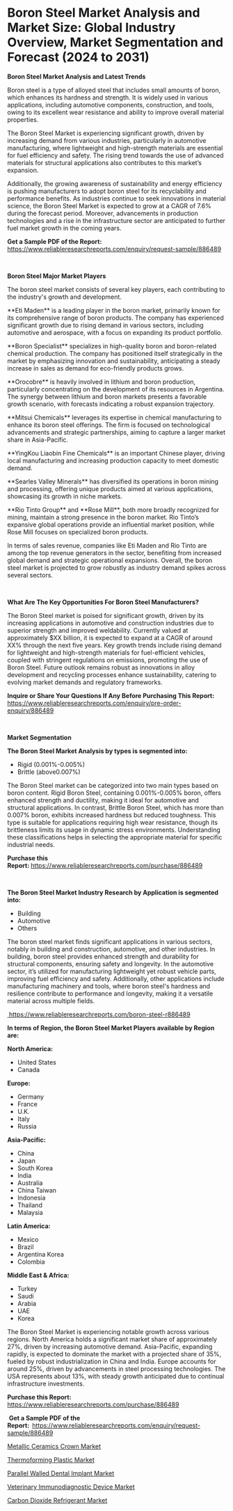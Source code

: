<p><h1>Boron Steel Market Analysis and Market Size: Global Industry Overview, Market Segmentation and Forecast (2024 to 2031)</h1></p><p><strong>Boron Steel Market Analysis and Latest Trends</strong></p>
<p><p>Boron steel is a type of alloyed steel that includes small amounts of boron, which enhances its hardness and strength. It is widely used in various applications, including automotive components, construction, and tools, owing to its excellent wear resistance and ability to improve overall material properties. </p><p>The Boron Steel Market is experiencing significant growth, driven by increasing demand from various industries, particularly in automotive manufacturing, where lightweight and high-strength materials are essential for fuel efficiency and safety. The rising trend towards the use of advanced materials for structural applications also contributes to this market’s expansion. </p><p>Additionally, the growing awareness of sustainability and energy efficiency is pushing manufacturers to adopt boron steel for its recyclability and performance benefits. As industries continue to seek innovations in material science, the Boron Steel Market is expected to grow at a CAGR of 7.6% during the forecast period. Moreover, advancements in production technologies and a rise in the infrastructure sector are anticipated to further fuel market growth in the coming years.</p></p>
<p><strong>Get a Sample PDF of the Report:&nbsp;</strong> <a href="https://www.reliableresearchreports.com/enquiry/request-sample/886489?utm_campaign=10&utm_medium=2&utm_source=Github&utm_content=ia&utm_term=09112024&utm_id=boron-steel">https://www.reliableresearchreports.com/enquiry/request-sample/886489</a></p>
<p>&nbsp;</p>
<p><strong>Boron Steel Major Market Players</strong></p>
<p><p>The boron steel market consists of several key players, each contributing to the industry's growth and development. </p><p>**Eti Maden** is a leading player in the boron market, primarily known for its comprehensive range of boron products. The company has experienced significant growth due to rising demand in various sectors, including automotive and aerospace, with a focus on expanding its product portfolio. </p><p>**Boron Specialist** specializes in high-quality boron and boron-related chemical production. The company has positioned itself strategically in the market by emphasizing innovation and sustainability, anticipating a steady increase in sales as demand for eco-friendly products grows.</p><p>**Orocobre** is heavily involved in lithium and boron production, particularly concentrating on the development of its resources in Argentina. The synergy between lithium and boron markets presents a favorable growth scenario, with forecasts indicating a robust expansion trajectory.</p><p>**Mitsui Chemicals** leverages its expertise in chemical manufacturing to enhance its boron steel offerings. The firm is focused on technological advancements and strategic partnerships, aiming to capture a larger market share in Asia-Pacific.</p><p>**YingKou Liaobin Fine Chemicals** is an important Chinese player, driving local manufacturing and increasing production capacity to meet domestic demand. </p><p>**Searles Valley Minerals** has diversified its operations in boron mining and processing, offering unique products aimed at various applications, showcasing its growth in niche markets.</p><p>**Rio Tinto Group** and **Rose Mill**, both more broadly recognized for mining, maintain a strong presence in the boron market. Rio Tinto’s expansive global operations provide an influential market position, while Rose Mill focuses on specialized boron products.</p><p>In terms of sales revenue, companies like Eti Maden and Rio Tinto are among the top revenue generators in the sector, benefiting from increased global demand and strategic operational expansions. Overall, the boron steel market is projected to grow robustly as industry demand spikes across several sectors.</p></p>
<p>&nbsp;</p>
<p><strong>What Are The Key Opportunities For Boron Steel Manufacturers?</strong></p>
<p><p>The Boron Steel market is poised for significant growth, driven by its increasing applications in automotive and construction industries due to superior strength and improved weldability. Currently valued at approximately $XX billion, it is expected to expand at a CAGR of around XX% through the next five years. Key growth trends include rising demand for lightweight and high-strength materials for fuel-efficient vehicles, coupled with stringent regulations on emissions, promoting the use of Boron Steel. Future outlook remains robust as innovations in alloy development and recycling processes enhance sustainability, catering to evolving market demands and regulatory frameworks.</p></p>
<p><strong>Inquire or Share Your Questions If Any Before Purchasing This Report:</strong> <a href="https://www.reliableresearchreports.com/enquiry/pre-order-enquiry/886489?utm_campaign=10&utm_medium=2&utm_source=Github&utm_content=ia&utm_term=09112024&utm_id=boron-steel">https://www.reliableresearchreports.com/enquiry/pre-order-enquiry/886489</a></p>
<p>&nbsp;</p>
<p><strong>Market Segmentation</strong></p>
<p><strong>The Boron Steel Market Analysis by types is segmented into:</strong></p>
<p><ul><li>Rigid (0.001%-0.005%)</li><li>Brittle (above0.007%)</li></ul></p>
<p><p>The Boron Steel market can be categorized into two main types based on boron content. Rigid Boron Steel, containing 0.001%-0.005% boron, offers enhanced strength and ductility, making it ideal for automotive and structural applications. In contrast, Brittle Boron Steel, which has more than 0.007% boron, exhibits increased hardness but reduced toughness. This type is suitable for applications requiring high wear resistance, though its brittleness limits its usage in dynamic stress environments. Understanding these classifications helps in selecting the appropriate material for specific industrial needs.</p></p>
<p><strong>Purchase this Report:&nbsp;</strong><a href="https://www.reliableresearchreports.com/purchase/886489?utm_campaign=10&utm_medium=2&utm_source=Github&utm_content=ia&utm_term=09112024&utm_id=boron-steel">https://www.reliableresearchreports.com/purchase/886489</a></p>
<p>&nbsp;</p>
<p><strong>The Boron Steel Market Industry Research by Application is segmented into:</strong></p>
<p><ul><li>Building</li><li>Automotive</li><li>Others</li></ul></p>
<p><p>The boron steel market finds significant applications in various sectors, notably in building and construction, automotive, and other industries. In building, boron steel provides enhanced strength and durability for structural components, ensuring safety and longevity. In the automotive sector, it’s utilized for manufacturing lightweight yet robust vehicle parts, improving fuel efficiency and safety. Additionally, other applications include manufacturing machinery and tools, where boron steel's hardness and resilience contribute to performance and longevity, making it a versatile material across multiple fields.</p></p>
<p><a href="https://www.reliableresearchreports.com/boron-steel-r886489?utm_campaign=10&utm_medium=2&utm_source=Github&utm_content=ia&utm_term=09112024&utm_id=boron-steel">&nbsp;https://www.reliableresearchreports.com/boron-steel-r886489</a></p>
<p><strong>In terms of Region, the Boron Steel Market Players available by Region are:</strong></p>
<p>
    <p> <strong> North America: </strong>
        <ul>
            <li>United States</li>
            <li>Canada</li>
        </ul>
        </p> 
    <p> <strong> Europe: </strong>
        <ul>
            <li>Germany</li>
            <li>France</li>
            <li>U.K.</li>
            <li>Italy</li>
            <li>Russia</li>
        </ul>
        </p> 
    <p> <strong> Asia-Pacific: </strong>
        <ul>
            <li>China</li>
            <li>Japan</li>
            <li>South Korea</li>
            <li>India</li>
            <li>Australia</li>
            <li>China Taiwan</li>
            <li>Indonesia</li>
            <li>Thailand</li>
            <li>Malaysia</li>
        </ul>
        </p> 
    <p> <strong> Latin America: </strong>
        <ul>
            <li>Mexico</li>
            <li>Brazil</li>
            <li>Argentina Korea</li>
            <li>Colombia</li>
        </ul>
        </p> 
    <p> <strong> Middle East & Africa: </strong>
        <ul>
            <li>Turkey</li>
            <li>Saudi</li>
            <li>Arabia</li>
            <li>UAE</li>
            <li>Korea</li>
        </ul>
    </p>
    </p>
<p><p>The Boron Steel Market is experiencing notable growth across various regions. North America holds a significant market share of approximately 27%, driven by increasing automotive demand. Asia-Pacific, expanding rapidly, is expected to dominate the market with a projected share of 35%, fueled by robust industrialization in China and India. Europe accounts for around 25%, driven by advancements in steel processing technologies. The USA represents about 13%, with steady growth anticipated due to continual infrastructure investments.</p></p>
<p><strong>Purchase this Report: </strong><a href="https://www.reliableresearchreports.com/purchase/886489?utm_campaign=10&utm_medium=2&utm_source=Github&utm_content=ia&utm_term=09112024&utm_id=boron-steel">https://www.reliableresearchreports.com/purchase/886489</a></p>
<p>&nbsp;<strong>Get a Sample PDF of the Report:&nbsp;&nbsp;</strong><a href="https://www.reliableresearchreports.com/enquiry/request-sample/886489?utm_campaign=10&utm_medium=2&utm_source=Github&utm_content=ia&utm_term=09112024&utm_id=boron-steel">https://www.reliableresearchreports.com/enquiry/request-sample/886489</a></p>
<p><strong></strong></p>
<p><p><a href="https://issuu.com/reportprime-2/docs/metallic-ceramics-crown-market-size_66d4237b47e8c0?utm_campaign=10&utm_medium=2&utm_source=Github&utm_content=ia&utm_term=09112024&utm_id=boron-steel">Metallic Ceramics Crown Market</a></p><p><a href="https://github.com/WashimHussain441/Market-Research-Report-List-1/blob/main/thermoforming-plastic-market.md?utm_campaign=10&utm_medium=2&utm_source=Github&utm_content=ia&utm_term=09112024&utm_id=boron-steel">Thermoforming Plastic Market</a></p><p><a href="https://issuu.com/reportprime-2/docs/parallel-walled-dental-implant-mark_454e1e301c945f?utm_campaign=10&utm_medium=2&utm_source=Github&utm_content=ia&utm_term=09112024&utm_id=boron-steel">Parallel Walled Dental Implant Market</a></p><p><a href="https://issuu.com/reportprime-2/docs/veterinary-immunodiagnostic-device-_ebb3210dd24352?utm_campaign=10&utm_medium=2&utm_source=Github&utm_content=ia&utm_term=09112024&utm_id=boron-steel">Veterinary Immunodiagnostic Device Market</a></p><p><a href="https://github.com/Annahawkins697/Market-Research-Report-List-1/blob/main/carbon-dioxide-refrigerant-market.md?utm_campaign=10&utm_medium=2&utm_source=Github&utm_content=ia&utm_term=09112024&utm_id=boron-steel">Carbon Dioxide Refrigerant Market</a></p></p>